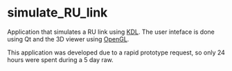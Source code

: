 simulate_RU_link
================

Application that simulates a RU link using [KDL](www.orocos.org/kdl).
The user inteface is done using Qt and the 3D viewer using [OpenGL](https://www.opengl.org/).

This application was developed due to a rapid prototype request, so only 24 hours were spent during a 5 day raw.
